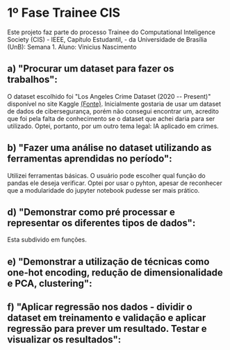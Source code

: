 # 1º Fase Trainee CIS
Este projeto faz parte do processo Trainee do Computational Inteligence Society (CIS) - IEEE, Capítulo Estudantil, - da Universidade de Brasília (UnB): Semana 1. Aluno: Vinicius Nascimento

## a) "Procurar um dataset para fazer os trabalhos":
O dataset escolhido foi "Los Angeles Crime Dataset (2020 -- Present)" disponível no site Kaggle [(Fonte)](https://www.kaggle.com/datasets/nathaniellybrand/los-angeles-crime-dataset-2020-present?resource=download). Inicialmente gostaria de usar um dataset de dados de cibersegurança, porém não consegui encontrar um, acredito que foi pela falta de conhecimento se o dataset que achei daria para ser utilizado.
Optei, portanto, por um outro tema legal: IA aplicado em crimes.

## b) "Fazer uma análise no dataset utilizando as ferramentas aprendidas no período":
Utilizei ferramentas básicas. O usuário pode escolher qual função do pandas ele deseja verificar. Optei por usar o pyhton, apesar de reconhecer que a modularidade do jupyter notebook pudesse ser mais prático.

## d) "Demonstrar como pré processar e representar os diferentes tipos de dados":
Esta subdivido em funções.

## e) "Demonstrar a utilização de técnicas como one-hot encoding, redução de dimensionalidade e PCA, clustering":

## f) "Aplicar regressão nos dados - dividir o dataset em treinamento e validação e aplicar regressão para prever um resultado. Testar e visualizar os resultados":

